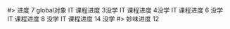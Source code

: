 #> 进度
    7 global对象
    IT 课程进度 3没学
    IT 课程进度 4没学
    IT 课程进度 6 没学
    IT 课程进度 8 没学
    IT 课程进度 14 没学
#> 妙味进度
    12